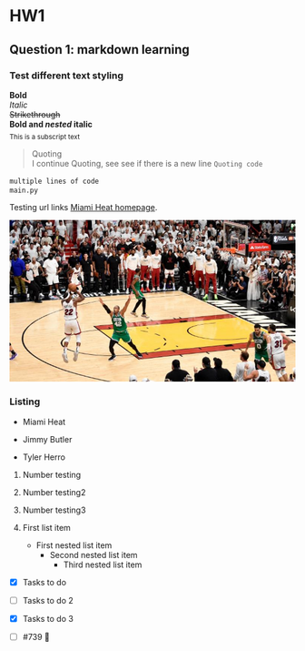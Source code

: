 # HW1

## Question 1: markdown learning

### Test different text styling
**Bold**  <br>
*Italic*  <br>
~~Strikethrough~~ <br>
**Bold and _nested_ italic** <br>
<sub>This is a subscript text</sub> <br>
>Quoting <br>
>I continue Quoting, see see if there is a new line
`Quoting code`

```
multiple lines of code
main.py
```
Testing url links [Miami Heat homepage](https://www.nba.com/heat). <br>

![Screenshot of a comment on a GitHub issue showing an image, added in the Markdown, of an Octocat smiling and raising a tentacle.](./jimmyButlerShot.jpeg) <br>

### Listing
- Miami Heat
* Jimmy Butler
+ Tyler Herro

1. Number testing
2. Number testing2
3. Number testing3

1. First list item
   - First nested list item
     - Second nested list item
       - Third nested list item

- [x] Tasks to do
- [ ] Tasks to do 2
- [x] Tasks to do 3
- [ ] #739 :tada:


       


